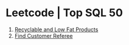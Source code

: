 # Leetcode | Top SQL 50

1.  [Recyclable and Low Fat Products](solutions/01.1757.recyclable-and-low-fat-products/README.md)
2.  [Find Customer Referee](solutions/02.0584.find-customer-referee/README.md)
